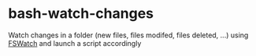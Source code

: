 # bash-watch-changes
Watch changes in a folder (new files, files modifed, files deleted, ...) using [FSWatch](https://github.com/emcrisostomo/fswatch) and launch a script accordingly
